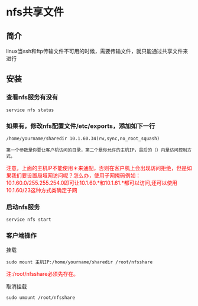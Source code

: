 # nfs共享文件

## 简介

linux当ssh和ftp传输文件不可用的时候，需要传输文件，就只能通过共享文件来进行

## 安装

### 查看nfs服务有没有

```
service nfs status
```

### 如果有，修改nfs配置文件/etc/exports，添加如下一行

```
/home/yourname/sharedir 10.1.60.34(rw,sync,no_root_squash)

第一个参数是你要让客户机访问的目录，第二个是你允许的主机IP，最后的（）内是访问控制方式。

```

<font color="#ff0000">注意，上面的主机IP不能使用＊来通配，否则在客户机上会出现访问拒绝，但是如果我们要设置局域网访问呢？怎么办，使用子网掩码例如：<br>10.1.60.0/255.255.254.0即可让10.1.60.*和10.1.61.*都可以访问,还可以使用10.1.60/23这种方式类确定子网</font>

### 启动nfs服务

```
service nfs start
```

### 客户端操作

挂载

```
sudo mount 主机IP:/home/yourname/sharedir /root/nfsshare
```

<font color="#ff0000">注:/root/nfsshare必须先存在。</font>

取消挂载

```
sudo umount /root/nfsshare
```
